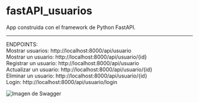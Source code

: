 # fastAPI_usuarios

App construida con el framework de Python FastAPI.

---

ENDPOINTS:<br>
Mostrar usuarios: http://localhost:8000/api/usuario<br>
Mostrar un usuario: http://localhost:8000/api/usuario/{id}<br>
Registrar un usuario: http://localhost:8000/api/usuario<br>
Actualizar un usuario: http://localhost:8000/api/usuario/{id}<br>
Eliminar un usuario: http://localhost:8000/api/usuario/{id}<br>
Login: http://localhost:8000/api/usuario/login<br>

![Imagen de Swagger](main/imagen_Readme/python2.JPG)
